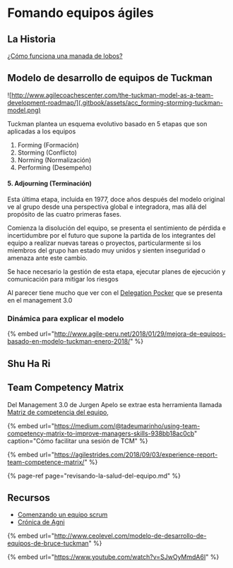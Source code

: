 # Fomando equipos ágiles

## La Historia

[¿Cómo funciona una manada de lobos?](https://www.youtube.com/watch?v=dP22Z8063mo)

## Modelo de desarrollo de equipos de Tuckman

![http://www.agilecoachescenter.com/the-tuckman-model-as-a-team-development-roadmap/](.gitbook/assets/acc_forming-storming-tuckman-model.png)

Tuckman plantea un esquema evolutivo basado en 5 etapas que son aplicadas a los equipos

1. Forming \(Formación\)
2. Storming \(Conflicto\)
3. Norming \(Normalización\)
4. Performing \(Desempeño\)

#### 5. Adjourning \(Terminación\)

Esta última etapa, incluida en 1977, doce años después del modelo original ve al grupo desde una perspectiva global e integradora, mas allá del propósito de las cuatro primeras fases.

Comienza la disolución del equipo, se presenta el sentimiento de pérdida e incertidumbre por el futuro que supone la partida de los integrantes del equipo a realizar nuevas tareas o proyectos, particularmente si los miembros del grupo han estado muy unidos y sienten  inseguridad o amenaza ante este cambio.  


Se hace necesario la gestión de esta etapa, ejecutar planes de ejecución y comunicación para mitigar los riesgos

Al parecer tiene mucho que ver con el [Delegation Pocker](https://management30.com/practice/delegation-poker/) que se presenta en el management 3.0

### Dinámica para explicar el modelo

{% embed url="http://www.agile-peru.net/2018/01/29/mejora-de-equipos-basado-en-modelo-tuckman-enero-2018/" %}



## Shu Ha Ri

## Team Competency Matrix

Del Management 3.0 de Jurgen Apelo se extrae esta herramienta llamada [Matriz de competencia del equipo](https://management30.com/practice/competency-matrix/), 

{% embed url="https://medium.com/@tadeumarinho/using-team-competency-matrix-to-improve-managers-skills-938bb18ac0cb" caption="Cómo facilitar una sesión de TCM" %}

{% embed url="https://agilestrides.com/2018/09/03/experience-report-team-competence-matrix/" %}

{% page-ref page="revisando-la-salud-del-equipo.md" %}

## Recursos

* [Comenzando un equipo scrum](http://www.lecciones-aprendidas.info/2015/08/comenzando-con-un-equipo-en-scrum-parte.html)
* [Crónica de Agni](http://www.javiergarzas.com/2018/09/las-cronicas-de-agni-4-agni-ira-a-la-pam-2018.html)

{% embed url="http://www.ceolevel.com/modelo-de-desarrollo-de-equipos-de-bruce-tuckman" %}

{% embed url="https://www.youtube.com/watch?v=SJwOyMmdA6I" %}

